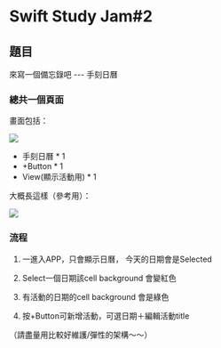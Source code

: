 # Swift Study Jam#2


## 題目

來寫一個備忘錄吧 --- 手刻日曆


### 總共一個頁面
畫面包括：

![](https://i.imgur.com/vr49fNs.jpg)

* 手刻日曆 * 1 
* +Button * 1 
* View(顯示活動用) * 1

大概長這樣（參考用）：

![](https://i.imgur.com/k7ZifVT.jpg)




### 流程
1. 一進入APP，只會顯示日曆， 今天的日期會是Selected

2. Select一個日期該cell background 會變紅色

3. 有活動的日期的cell background 會是綠色

4. 按+Button可新增活動，可選日期＋編輯活動title

（請盡量用比較好維護/彈性的架構～～）



